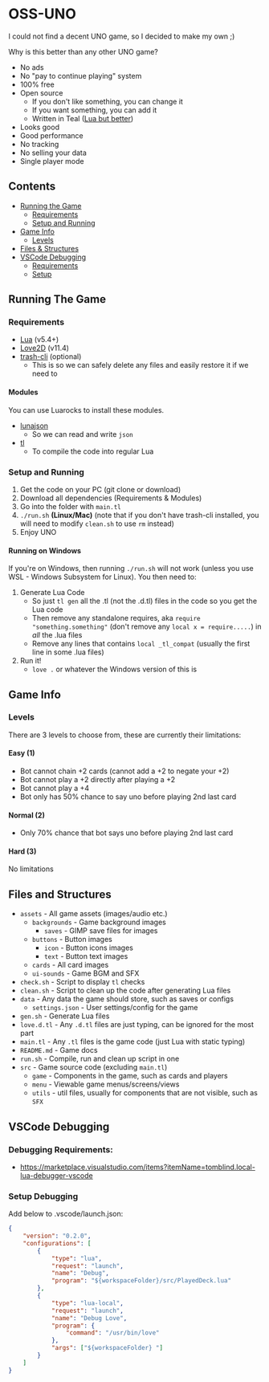 # OSS-UNO

I could not find a decent UNO game, so I decided to make my own ;)

Why is this better than any other UNO game?

- No ads
- No "pay to continue playing" system
- 100% free
- Open source
  - If you don't like something, you can change it
  - If you want something, you can add it
  - Written in Teal ([Lua but better](https://youtu.be/ooQ-_9YQVw0))
- Looks good
- Good performance
- No tracking
- No selling your data
- Single player mode

## Contents

- [Running the Game](#running-the-game)
  - [Requirements](#requirements)
  - [Setup and Running](#setup-and-running)
- [Game Info](#game-info)
  - [Levels](#levels)
- [Files & Structures](#files-and-structures)
- [VSCode Debugging](#vscode-debugging)
  - [Requirements](#debugging-requirements)
  - [Setup](#setup-debugging)

## Running The Game

### Requirements

- [Lua](https://www.lua.org) (v5.4+)
- [Love2D](https://love2d.org) (v11.4)
- [trash-cli](https://github.com/andreafrancia/trash-cli) (optional)
  - This is so we can safely delete any files and easily restore it if we need to

#### Modules

You can use Luarocks to install these modules.

- [lunajson](https://luarocks.org/modules/grafi/lunajson)
  - So we can read and write `json`
- [tl](https://github.com/teal-language/tl)
  - To compile the code into regular Lua

### Setup and Running

1. Get the code on your PC (git clone or download)
1. Download all dependencies (Requirements & Modules)
1. Go into the folder with `main.tl`
1. `./run.sh` **(Linux/Mac)** (note that if you don't have trash-cli installed, you will need to modify `clean.sh` to use `rm` instead)
1. Enjoy UNO

#### Running on Windows

If you're on Windows, then running `./run.sh` will not work (unless you use WSL - Windows Subsystem for Linux). You then need to:

1. Generate Lua Code
   - So just `tl gen` all the .tl (not the .d.tl) files in the code so you get the Lua code
   - Then remove any standalone requires, aka `require "something.something"` (don't remove any `local x = require.....`) in _all_ the .lua files
   - Remove any lines that contains `local _tl_compat` (usually the first line in some .lua files)
1. Run it!
   - `love .` or whatever the Windows version of this is

## Game Info

### Levels

There are 3 levels to choose from, these are currently their limitations:

#### Easy (1)

- Bot cannot chain +2 cards (cannot add a +2 to negate your +2)
- Bot cannot play a +2 directly after playing a +2
- Bot cannot play a +4
- Bot only has 50% chance to say uno before playing 2nd last card

#### Normal (2)

- Only 70% chance that bot says uno before playing 2nd last card

#### Hard (3)

No limitations

## Files and Structures

- `assets` - All game assets (images/audio etc.)
  - `backgrounds` - Game background images
    - `saves` - GIMP save files for images
  - `buttons` - Button images
    - `icon` - Button icons images
    - `text` - Button text images
  - `cards` - All card images
  - `ui-sounds` - Game BGM and SFX
- `check.sh` - Script to display `tl` checks
- `clean.sh` - Script to clean up the code after generating Lua files
- `data` - Any data the game should store, such as saves or configs
  - `settings.json` - User settings/config for the game
- `gen.sh` - Generate Lua files
- `love.d.tl` - Any `.d.tl` files are just typing, can be ignored for the most part
- `main.tl` - Any `.tl` files is the game code (just Lua with static typing)
- `README.md` - Game docs
- `run.sh` - Compile, run and clean up script in one
- `src` - Game source code (excluding `main.tl`)
  - `game` - Components in the game, such as cards and players
  - `menu` - Viewable game menus/screens/views
  - `utils` - util files, usually for components that are not visible, such as `SFX`

## VSCode Debugging

### Debugging Requirements:

- https://marketplace.visualstudio.com/items?itemName=tomblind.local-lua-debugger-vscode

### Setup Debugging

Add below to .vscode/launch.json:

```json
{
	"version": "0.2.0",
	"configurations": [
		{
			"type": "lua",
			"request": "launch",
			"name": "Debug",
			"program": "${workspaceFolder}/src/PlayedDeck.lua"
		},
		{
			"type": "lua-local",
			"request": "launch",
			"name": "Debug Love",
			"program": {
				"command": "/usr/bin/love"
			},
			"args": ["${workspaceFolder} "]
		}
	]
}
```
